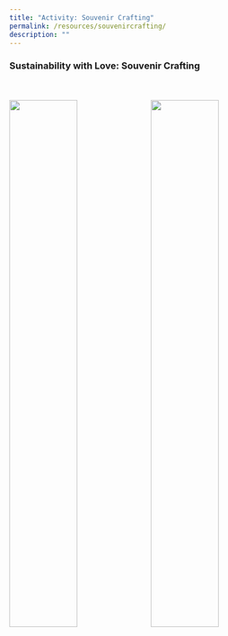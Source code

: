 ```yaml
---
title: "Activity: Souvenir Crafting"
permalink: /resources/souvenircrafting/
description: ""
---
```

### **Sustainability with Love: Souvenir Crafting**
<br>
<br>
<img style="float: left; width: 49%; margin-right: 1%; margin-bottom: 0.5em;" src="https://hosting.photobucket.com/images/i/tracyng81/Souvenir_Crafting.jpg?width=320&amp;height=320&amp;fit=bounds"><img style="float: left; width: 49%; margin-right: 1%; margin-bottom: 0.5em;" src="https://hosting.photobucket.com/images/i/tracyng81/reusable-eco-friendly-sustainable-food-packaging.jpg?width=320&amp;height=320&amp;fit=bounds">
